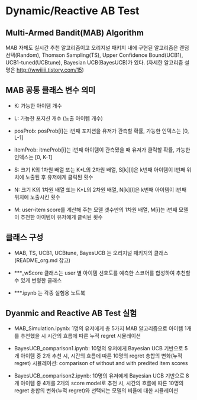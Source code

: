 # Dynamic/Reactive AB Test 


## Multi-Armed Bandit(MAB) Algorithm

MAB 자체도 실시간 추천 알고리즘이고 오리지널 패키지 내에 구현된 알고리즘은 랜덤선택(Random), Thomson Sampling(TS), Upper Confidence Bound(UCB1), UCB1-tuned(UCBtune), Bayesian UCB(BayesUCB)가 있다. (자세한 알고리즘 설명은 http://wwiiiii.tistory.com/15)


## MAB 공통 클래스 변수 의미

* K: 가능한 아이템 개수

* L: 가능한 포지션 개수 (노출 아이템 개수)

* posProb: posProb[i]는 i번째 포지션을 유저가 관측할 확률, 가능한 인덱스는 [0, L-1]

* itemProb: itmeProb[i]는 i번째 아이템이 관측됐을 때 유저가 클릭할 확률, 가능한 인덱스는 [0, K-1]

* S: 크기 K의 1차원 배열 또는 K*L의 2차원 배열, S[k][l]은 k번째 아이템이 l번째 위치에 노출된 후 유저에게 클릭된 횟수

* N: 크기 K의 1차원 배열 또는 K*L의 2차원 배열, N[k][l]은 k번째 아이템이 l번째 위치에 노출시킨 횟수

* M: user-item score를 계산해 주는 모델 갯수만의 1차원 배열, M[i]는 i번째 모델이 추천한 아이템이 유저에게 클릭된 횟수 


## 클래스 구성

* MAB, TS, UCB1, UCBtune, BayesUCB 는 오리지널 패키지의 클래스 (README_org.md 참고)

* ***_wScore 클래스는 user 별 아이템 선호도를 예측한 스코어를 합성하여 추천할 수 있게 변형한 클래스

* ***.ipynb 는 각종 실험용 노트북



## Dyanmic and Reactive AB Test 실험

* MAB_Simulation.ipynb: 1명의 유저에게 총 5가지 MAB 알고리즘으로 아이템 1개를 추천했을 시 시간의 흐름에 따른 누적 regret 시뮬레이션

* BayesUCB_comparison1.ipynb: 10명의 유저에게 Bayesian UCB 기반으로 5개 아이템 중 2개 추천 시, 시간의 흐름에 따른 10명의 regret 총합의 변화(누적 regret) 시뮬레이션: comparison of without and with predited item scores 

* BayesUCB_comparison2.ipynb: 10명의 유저에게 Bayesian UCB 기반으로 8개 아이템 중 4개를 2개의 score model로 추천 시, 시간의 흐름에 따른 10명의 regret 총합의 변화(누적 regret)와 선택되는 모델의 비율에 대한 시뮬레이션
